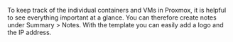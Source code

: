 To keep track of the individual containers and VMs in Proxmox, it is helpful to see everything important at a glance. You can therefore create notes under Summary > Notes. With the template you can easily add a logo and the IP address.
